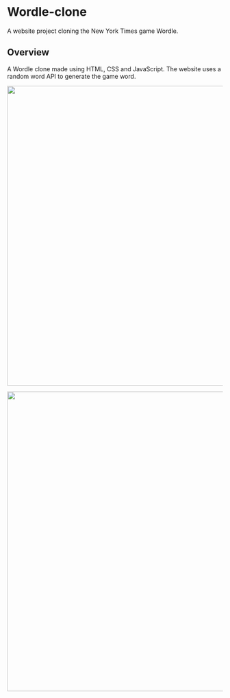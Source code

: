 # Wordle-clone
A website project cloning the New York Times game Wordle.

## Overview

A Wordle clone made using HTML, CSS and JavaScript. The website uses a random word API to generate the game word. 


<p align="center">
  <img src="https://user-images.githubusercontent.com/31027335/180976622-bb8d6226-8072-4cdd-9846-76327d1f4a64.png" width="700">
</p>


<p align="center">
  <img src="https://user-images.githubusercontent.com/31027335/180976631-3c3e42fe-b594-4584-80b1-ecd9ed66c128.png" width="700">
</p>
